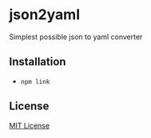 # json2yaml

Simplest possible json to yaml converter

## Installation

* `npm link`

## License
[MIT License](https://spdx.org/licenses/MIT.html)
